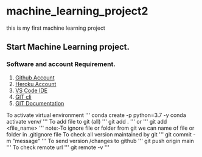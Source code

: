 # machine_learning_project2
this is my first machine learning project
## Start Machine Learning project.

### Software and account Requirement.

1. [Github Account](https://github.com)
2. [Heroku Account](https://dashboard.heroku.com/login)
3. [VS Code IDE](https://code.visualstudio.com/download)
4. [GIT cli](https://git-scm.com/downloads)
5. [GIT Documentation](https://git-scm.com/docs/gittutorial)

To activate virtual environment
'''
conda create -p python=3.7 -y
conda activate venv/
'''
To add file to git (all)
'''
git add .
'''
or 
'''
git add <file_name>
'''
note:-To ignore file or folder from git we can name of file or folder in .gitignore file
To check all version maintained by git
'''
git commit -m "message"
'''
To send version /changes to github
'''
git push origin main
'''
To check remote url
'''
git remote -v
'''
